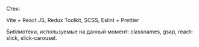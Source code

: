 Стек:

Vite + React JS, Redux Toolkit, SCSS, Eslint + Prettier

Библиотеки, используемые на данный момент: classnames, gsap, react-slick, slick-carousel.
